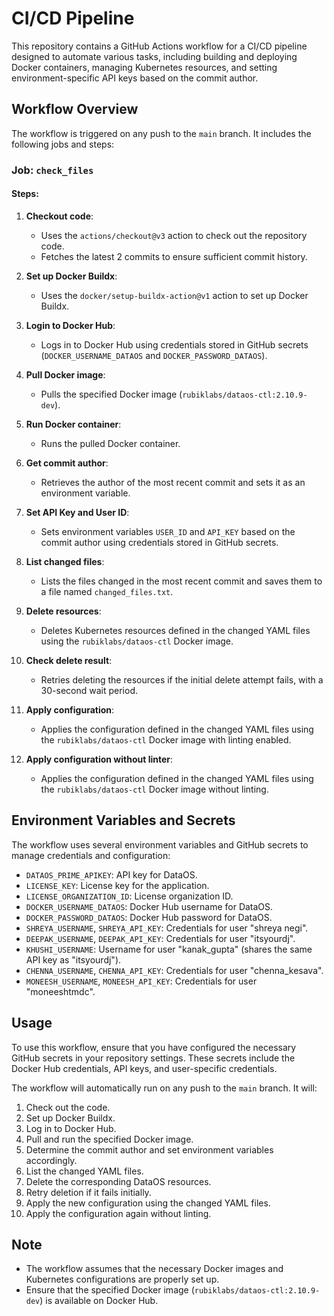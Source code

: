 # CI/CD Pipeline

This repository contains a GitHub Actions workflow for a CI/CD pipeline designed to automate various tasks, including building and deploying Docker containers, managing Kubernetes resources, and setting environment-specific API keys based on the commit author.

## Workflow Overview

The workflow is triggered on any push to the `main` branch. It includes the following jobs and steps:

### Job: `check_files`

#### Steps:

1. **Checkout code**:
   - Uses the `actions/checkout@v3` action to check out the repository code.
   - Fetches the latest 2 commits to ensure sufficient commit history.

2. **Set up Docker Buildx**:
   - Uses the `docker/setup-buildx-action@v1` action to set up Docker Buildx.

3. **Login to Docker Hub**:
   - Logs in to Docker Hub using credentials stored in GitHub secrets (`DOCKER_USERNAME_DATAOS` and `DOCKER_PASSWORD_DATAOS`).

4. **Pull Docker image**:
   - Pulls the specified Docker image (`rubiklabs/dataos-ctl:2.10.9-dev`).

5. **Run Docker container**:
   - Runs the pulled Docker container.

6. **Get commit author**:
   - Retrieves the author of the most recent commit and sets it as an environment variable.

7. **Set API Key and User ID**:
   - Sets environment variables `USER_ID` and `API_KEY` based on the commit author using credentials stored in GitHub secrets.

8. **List changed files**:
   - Lists the files changed in the most recent commit and saves them to a file named `changed_files.txt`.

9. **Delete resources**:
   - Deletes Kubernetes resources defined in the changed YAML files using the `rubiklabs/dataos-ctl` Docker image.

10. **Check delete result**:
    - Retries deleting the resources if the initial delete attempt fails, with a 30-second wait period.

11. **Apply configuration**:
    - Applies the configuration defined in the changed YAML files using the `rubiklabs/dataos-ctl` Docker image with linting enabled.

12. **Apply configuration without linter**:
    - Applies the configuration defined in the changed YAML files using the `rubiklabs/dataos-ctl` Docker image without linting.

## Environment Variables and Secrets

The workflow uses several environment variables and GitHub secrets to manage credentials and configuration:

- `DATAOS_PRIME_APIKEY`: API key for DataOS.
- `LICENSE_KEY`: License key for the application.
- `LICENSE_ORGANIZATION_ID`: License organization ID.
- `DOCKER_USERNAME_DATAOS`: Docker Hub username for DataOS.
- `DOCKER_PASSWORD_DATAOS`: Docker Hub password for DataOS.
- `SHREYA_USERNAME`, `SHREYA_API_KEY`: Credentials for user "shreya negi".
- `DEEPAK_USERNAME`, `DEEPAK_API_KEY`: Credentials for user "itsyourdj".
- `KHUSHI_USERNAME`: Username for user "kanak_gupta" (shares the same API key as "itsyourdj").
- `CHENNA_USERNAME`, `CHENNA_API_KEY`: Credentials for user "chenna_kesava".
- `MONEESH_USERNAME`, `MONEESH_API_KEY`: Credentials for user "moneeshtmdc".

## Usage

To use this workflow, ensure that you have configured the necessary GitHub secrets in your repository settings. These secrets include the Docker Hub credentials, API keys, and user-specific credentials.

The workflow will automatically run on any push to the `main` branch. It will:

1. Check out the code.
2. Set up Docker Buildx.
3. Log in to Docker Hub.
4. Pull and run the specified Docker image.
5. Determine the commit author and set environment variables accordingly.
6. List the changed YAML files.
7. Delete the corresponding DataOS resources.
8. Retry deletion if it fails initially.
9. Apply the new configuration using the changed YAML files.
10. Apply the configuration again without linting.

## Note

- The workflow assumes that the necessary Docker images and Kubernetes configurations are properly set up.
- Ensure that the specified Docker image (`rubiklabs/dataos-ctl:2.10.9-dev`) is available on Docker Hub.






